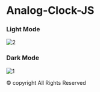 # Analog-Clock-JS
### Light Mode
![2](https://user-images.githubusercontent.com/106744622/171979082-8f86c625-68cb-4f48-955e-ee1748ed9255.JPG)


### Dark Mode
![1](https://user-images.githubusercontent.com/106744622/171979085-7a3a37f7-2dd7-46d6-8be4-ca68718d8504.JPG)




© copyright All Rights Reserved
